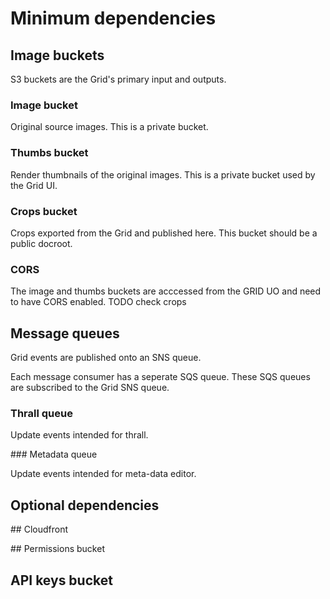 # Minimum dependencies



## Image buckets

S3 buckets are the Grid's primary input and outputs.

### Image bucket

Original source images.
This is a private bucket.


### Thumbs bucket

Render thumbnails of the original images.
This is a private bucket used by the Grid UI.


### Crops bucket

Crops exported from the Grid and published here.
This bucket should be a public docroot.


### CORS

The image and thumbs buckets are acccessed from the GRID UO and need to have CORS enabled.
TODO check crops


## Message queues

Grid events are published onto an SNS queue.

Each message consumer has a seperate SQS queue. 
These SQS queues are subscribed to the Grid SNS queue.

### Thrall queue

Update events intended for thrall.

### Metadata queue

Update events intended for meta-data editor.



## Optional dependencies

## Cloudfront

## Permissions bucket

## API keys bucket


